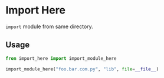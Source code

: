 # Import Here

`import` module from same directory.

## Usage

```python
from import_here import import_module_here

import_module_here("foo.bar.com.py", "lib", file=__file__)
```
